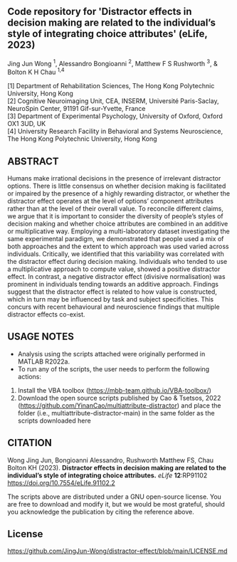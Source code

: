 ## Code repository for 'Distractor effects in decision making are related to the individual’s style of integrating choice attributes' (eLife, 2023)

Jing Jun Wong <sup>1</sup>, Alessandro Bongioanni <sup>2</sup>, Matthew F S Rushworth <sup>3</sup>, & Bolton K H Chau <sup>1,4</sup>

[1] Department of Rehabilitation Sciences, The Hong Kong Polytechnic University, Hong Kong <br />
[2] Cognitive Neuroimaging Unit, CEA, INSERM, Université Paris-Saclay, NeuroSpin Center, 91191 Gif-sur-Yvette, France <br />
[3] Department of Experimental Psychology, University of Oxford, Oxford OX1 3UD, UK <br />
[4] University Research Facility in Behavioral and Systems Neuroscience, The Hong Kong Polytechnic University, Hong Kong <br />

## ABSTRACT
Humans make irrational decisions in the presence of irrelevant distractor options. There is little consensus on whether decision making is facilitated or impaired by the presence of a highly rewarding distractor, or whether the distractor effect operates at the level of options’ component attributes rather than at the level of their overall value. To reconcile different claims, we argue that it is important to consider the diversity of people’s styles of decision making and whether choice attributes are combined in an additive or multiplicative way. Employing a multi-laboratory dataset investigating the same experimental paradigm, we demonstrated that people used a mix of both approaches and the extent to which approach was used varied across individuals. Critically, we identified that this variability was correlated with the distractor effect during decision making. Individuals who tended to use a multiplicative approach to compute value, showed a positive distractor effect. In contrast, a negative distractor effect (divisive normalisation) was prominent in individuals tending towards an additive approach. Findings suggest that the distractor effect is related to how value is constructed, which in turn may be influenced by task and subject specificities. This concurs with recent behavioural and neuroscience findings that multiple distractor effects co-exist.

## USAGE NOTES
- Analysis using the scripts attached were originally performed in MATLAB R2022a.
- To run any of the scripts, the user needs to perform the following actions:
1. Install the VBA toolbox (https://mbb-team.github.io/VBA-toolbox/)
2. Download the open source scripts published by Cao & Tsetsos, 2022 (https://github.com/YinanCao/multiattribute-distractor) and place the folder (i.e., multiattribute-distractor-main) in the same folder as the scripts downloaded here

## CITATION
Wong Jing Jun, Bongioanni Alessandro, Rushworth Matthew FS, Chau Bolton KH (2023). **Distractor effects in decision making are related to the individual’s style of integrating choice attributes.** *eLife* **12**:RP91102
https://doi.org/10.7554/eLife.91102.2

The scripts above are distributed under a GNU open-source license. You are free to download and modify it, but we would be most grateful, should you acknowledge the publication by citing the reference above. 

## License
https://github.com/JingJun-Wong/distractor-effect/blob/main/LICENSE.md


